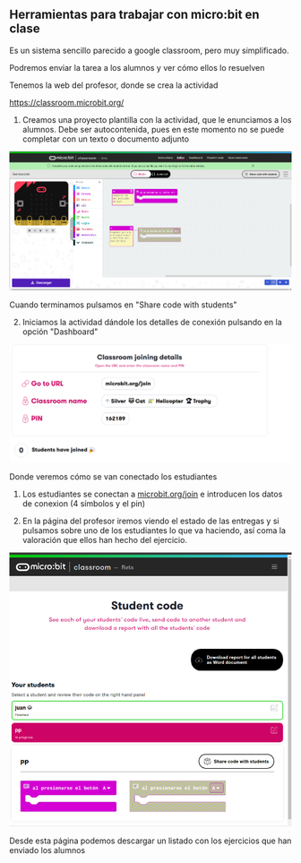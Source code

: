 ## Herramientas para trabajar con micro:bit en clase

Es un sistema sencillo parecido a google classroom, pero muy simplificado. 

Podremos enviar la tarea a los alumnos y ver cómo ellos lo resuelven

Tenemos la web del profesor, donde se crea la actividad

https://classroom.microbit.org/

1. Creamos una proyecto plantilla con la actividad, que le enunciamos a los alumnos. Debe ser autocontenida, pues en este momento no se puede completar con un texto o documento adjunto

![](./images/PlantillaTarea.png)


Cuando terminamos pulsamos en "Share code with students"

2. Iniciamos la actividad dándole los detalles de conexión pulsando en la opción "Dashboard"

![](./images/micro_bitClassroomDatosParaConectar.png)

Donde veremos cómo se van conectado los estudiantes

1. Los estudiantes se conectan a [microbit.org/join](microbit.org/join) e introducen los datos de conexion (4 símbolos y el pin)

1. En la página del profesor iremos viendo el estado de las entregas y si pulsamos sobre uno de los estudiantes lo que va haciendo, así coma la valoración que ellos han hecho del ejercicio.

![EstadoEntrega](./images/EstadoEntregas.png)

Desde esta página podemos descargar un listado con los ejercicios que han enviado los alumnos